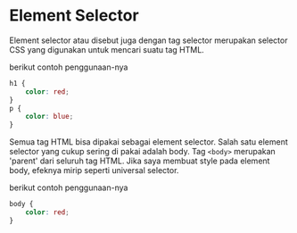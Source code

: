 # Element Selector

Element selector atau disebut juga dengan tag selector merupakan selector CSS yang digunakan untuk mencari suatu tag HTML.

berikut contoh penggunaan-nya

```css
h1 {
    color: red;
}
p {
    color: blue;
}
```

Semua tag HTML bisa dipakai sebagai element selector. Salah satu element selector yang cukup sering di pakai adalah body. Tag `<body>` merupakan 'parent' dari seluruh tag HTML. Jika saya membuat style pada element body, efeknya mirip seperti universal selector.

berikut contoh penggunaan-nya

```css
body {
    color: red;
}
```
